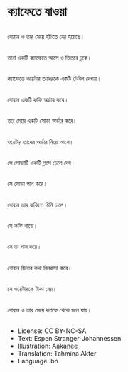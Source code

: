 # ক্যাফেতে যাওয়া

##
বোরান ও তার মেয়ে হাঁটতে বের হয়েছে।

##
তারা একটি ক্যাফেতে আসে ও ভিতরে ঢুকে।

##
ক্যাফেতে ওয়েটার তাদেরকে একটি টেবিল দেখায়।

##
বোরান একটি কফি অর্ডার করে।

##
তার মেয়ে একটি সোডা অর্ডার করে।

##
ওয়েটার তাদের অর্ডার নিয়ে আসে।

##
সে সোডাটি একটি গ্লাসে ঢেলে দেয়।

##
সে সোডা পান করে।

##
বোরান তার কফিতে চিনি ঢালে।

##
সে কফি নাড়ে।

##
সে তা পান করে।

##
বোরান বিলের কথা জিজ্ঞাসা করে।

##
সে ওয়েটারকে টাকা দেয়।

##
বোরান ও তার মেয়ে ক্যাফে থেকে চলে যায়।

##
* License: CC BY-NC-SA
* Text: Espen Stranger-Johannessen
* Illustration: Aakanee
* Translation: Tahmina Akter
* Language: bn
